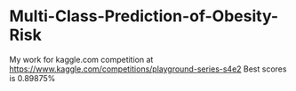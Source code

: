 # Multi-Class-Prediction-of-Obesity-Risk
My work for kaggle.com competition at https://www.kaggle.com/competitions/playground-series-s4e2
Best scores is 0.89875%
